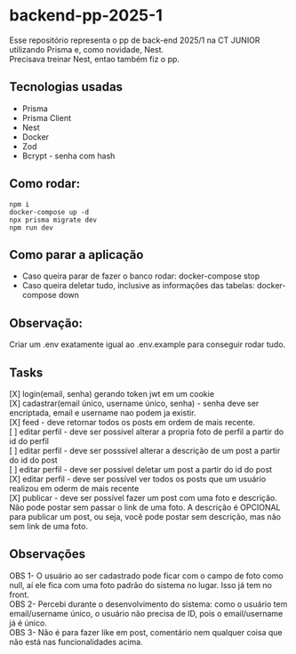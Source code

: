 # backend-pp-2025-1
Esse repositório representa o pp de back-end 2025/1 na CT JUNIOR utilizando Prisma e, como novidade, Nest.<br/>
Precisava treinar Nest, entao também fiz o pp.
## Tecnologias usadas
+ Prisma
+ Prisma Client
+ Nest
+ Docker
+ Zod
+ Bcrypt - senha com hash
## Como rodar:
```
npm i
docker-compose up -d
npx prisma migrate dev
npm run dev
```
## Como parar a aplicação
+ Caso queira parar de fazer o banco rodar: docker-compose stop
+ Caso queira deletar tudo, inclusive as informações das tabelas: docker-compose down
## Observação:
Criar um .env exatamente igual ao .env.example para conseguir rodar tudo.
## Tasks
[X] login(email, senha) gerando token jwt em um cookie<br>
[X] cadastrar(email único, username único, senha) - senha deve ser encriptada, email e username nao podem ja existir.<br>
[X] feed - deve retornar todos os posts em ordem de mais recente.<br>
[ ] editar perfil - deve ser possivel alterar a propria foto de perfil a partir do id do perfil<br>
[ ] editar perfil - deve ser posssível alterar a descrição de um post a partir do id do post<br>
[ ] editar perfil - deve ser possível deletar um post a partir do id do post<br>
[X] editar perfil - deve ser possível ver todos os posts que um usuário realizou em oderm de mais recente<br>
[X] publicar - deve ser possível fazer um post com uma foto e descrição. Não pode postar sem passar o link de uma foto. A descrição é OPCIONAL para publicar um post, ou seja, você pode postar sem descrição, mas não sem link de uma foto.<br>
## Observações
OBS 1- O usuário ao ser cadastrado pode ficar com o campo de foto como null, aí ele fica com uma foto padrão do sistema no lugar. Isso já tem no front.<br>
OBS 2- Percebi durante o desenvolvimento do sistema: como o usuário tem email/username único, o usuário não precisa de ID, pois o email/username já é único.<br>
OBS 3- Não é para fazer like em post, comentário nem qualquer coisa que não está nas funcionalidades acima.<br>